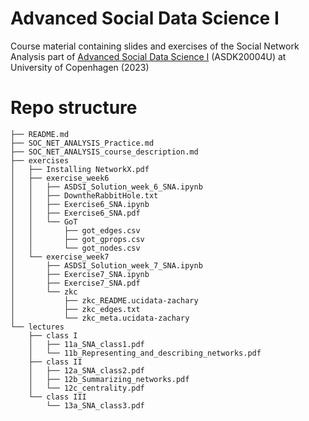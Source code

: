 # Advanced Social Data Science I

Course material containing slides and exercises of the Social Network Analysis part of [Advanced Social Data Science I](https://kurser.ku.dk/course/asdk20004u/2023-2024) (ASDK20004U) at University of Copenhagen (2023)

# Repo structure
```
├── README.md
├── SOC_NET_ANALYSIS_Practice.md
├── SOC_NET_ANALYSIS_course_description.md
├── exercises
│   ├── Installing NetworkX.pdf
│   ├── exercise_week6
│   │   ├── ASDSI_Solution_week_6_SNA.ipynb
│   │   ├── DowntheRabbitHole.txt
│   │   ├── Exercise6_SNA.ipynb
│   │   ├── Exercise6_SNA.pdf
│   │   └── GoT
│   │       ├── got_edges.csv
│   │       ├── got_gprops.csv
│   │       └── got_nodes.csv
│   └── exercise_week7
│       ├── ASDSI_Solution_week_7_SNA.ipynb
│       ├── Exercise7_SNA.ipynb
│       ├── Exercise7_SNA.pdf
│       └── zkc
│           ├── zkc_README.ucidata-zachary
│           ├── zkc_edges.txt
│           └── zkc_meta.ucidata-zachary
└── lectures
    ├── class I
    │   ├── 11a_SNA_class1.pdf
    │   └── 11b_Representing_and_describing_networks.pdf
    ├── class II
    │   ├── 12a_SNA_class2.pdf
    │   ├── 12b_Summarizing_networks.pdf
    │   └── 12c_centrality.pdf
    └── class III
        └── 13a_SNA_class3.pdf
```
